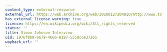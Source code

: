 ```yaml
---
content_type: external-resource
external_url: https://web.archive.org/web/20100127204910/http://www.tc.presencing.com/posts/simon-johnson-interview
has_external_license_warning: true
license: https://en.wikipedia.org/wiki/All_rights_reserved
status: ''
title: Simon Johnson Interview
uid: 1976f8b8-6679-4666-8197-555dcce37265
wayback_url: ''
---
```

